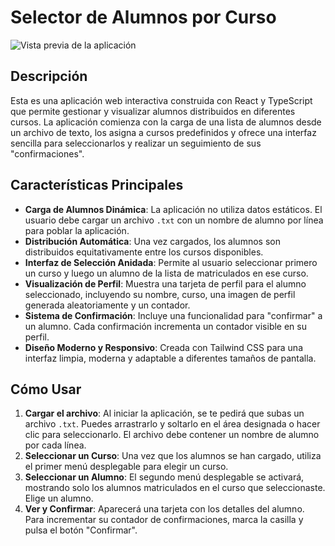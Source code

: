 # Selector de Alumnos por Curso

![Vista previa de la aplicación](https://storage.googleapis.com/aide-user-images/c7d36746-d5c4-4b95-bc65-d72b5356b6a0.png)

## Descripción

Esta es una aplicación web interactiva construida con React y TypeScript que permite gestionar y visualizar alumnos distribuidos en diferentes cursos. La aplicación comienza con la carga de una lista de alumnos desde un archivo de texto, los asigna a cursos predefinidos y ofrece una interfaz sencilla para seleccionarlos y realizar un seguimiento de sus "confirmaciones".

## Características Principales

-   **Carga de Alumnos Dinámica**: La aplicación no utiliza datos estáticos. El usuario debe cargar un archivo `.txt` con un nombre de alumno por línea para poblar la aplicación.
-   **Distribución Automática**: Una vez cargados, los alumnos son distribuidos equitativamente entre los cursos disponibles.
-   **Interfaz de Selección Anidada**: Permite al usuario seleccionar primero un curso y luego un alumno de la lista de matriculados en ese curso.
-   **Visualización de Perfil**: Muestra una tarjeta de perfil para el alumno seleccionado, incluyendo su nombre, curso, una imagen de perfil generada aleatoriamente y un contador.
-   **Sistema de Confirmación**: Incluye una funcionalidad para "confirmar" a un alumno. Cada confirmación incrementa un contador visible en su perfil.
-   **Diseño Moderno y Responsivo**: Creada con Tailwind CSS para una interfaz limpia, moderna y adaptable a diferentes tamaños de pantalla.

## Cómo Usar

1.  **Cargar el archivo**: Al iniciar la aplicación, se te pedirá que subas un archivo `.txt`. Puedes arrastrarlo y soltarlo en el área designada o hacer clic para seleccionarlo. El archivo debe contener un nombre de alumno por cada línea.
2.  **Seleccionar un Curso**: Una vez que los alumnos se han cargado, utiliza el primer menú desplegable para elegir un curso.
3.  **Seleccionar un Alumno**: El segundo menú desplegable se activará, mostrando solo los alumnos matriculados en el curso que seleccionaste. Elige un alumno.
4.  **Ver y Confirmar**: Aparecerá una tarjeta con los detalles del alumno. Para incrementar su contador de confirmaciones, marca la casilla y pulsa el botón "Confirmar".